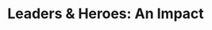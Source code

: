 ---
pid: CH882
title: 'Leaders & Heroes: An Impact'
location_transcription: 1401 JFK Blvd
zipcode: '19140'
outside_phl: 
neighborhood: Hunting Park
age: '24'
age_range: 20-29
instagram: 
image_file_name: CH_882.jpg
proposal_transcription: |-
  Fig 1+2 can be made of any material so long as they stand together.
  Fig 1 is the shadow of fig 2. It holds a red cape to represent its heroic qualities. The size of fig 1 is also a representations of the impact fig 2 has made for its community through volunteer service. Fig 1 is a shadow because of fig 2's more operating in the background and not well known by the community.
  Fig 2 is the actual volunteer, a representation of national service members, police, EMTs, firefighters and military who give their time to help those in need. The //A// symbol is a symbol of a volunteer program dedicated to national service and poverty alleviation. The form of both figs is gender neutral to demonstrate no one is limited to service.
topic: Armed Forces,Figure,Uplifting
topic_summary: 0, 0, 0
type: Sculpture Statue
keywords_other: public service, hero
credit: Joy V.
image_labels: 
twitter: 
facebook: 
permalink: "/monuments/ch882/"
layout: item-page
---
